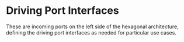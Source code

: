 <!--
 Copyright (C) 2023 Innovate for Vegas Foundation
 
 This file is part of be-open-transit-gtfs-pubsub-py.
 
 be-open-transit-gtfs-pubsub-py is free software: you can redistribute it and/or modify
 it under the terms of the GNU General Public License as published by
 the Free Software Foundation, either version 3 of the License, or
 (at your option) any later version.
 
 be-open-transit-gtfs-pubsub-py is distributed in the hope that it will be useful,
 but WITHOUT ANY WARRANTY; without even the implied warranty of
 MERCHANTABILITY or FITNESS FOR A PARTICULAR PURPOSE.  See the
 GNU General Public License for more details.
 
 You should have received a copy of the GNU General Public License
 along with be-open-transit-gtfs-pubsub-py.  If not, see <http://www.gnu.org/licenses/>.
-->

# Driving Port Interfaces

These are incoming ports on the left side of the hexagonal architecture, defining the driving port interfaces as needed for particular use cases.
